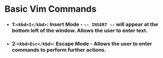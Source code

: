# Basic Vim Commands

* ### 1:`<kbd>I</kbd>`: Insert Mode - `-- INSERT --` will appear at the bottom left of the window. Allows the user to enter text.
* ### 2:`<kbd>Esc</kbd>`: Escape Mode - Allows the user to enter commands to perform further actions.
